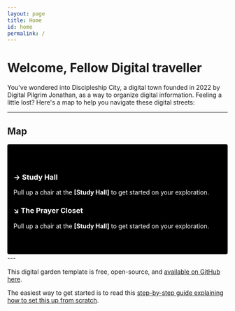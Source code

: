 ```yaml
---
layout: page
title: Home
id: home
permalink: /
---
```


# Welcome, Fellow Digital traveller

You've wondered into Discipleship City, a digital town founded in 2022 by Digital Pilgrim Jonathan, as a way to organize digital information. Feeling a little lost? Here's a map to help you navigate these digital streets:

---
<h2>Map</h2>
<div style="padding: 3em 1em; margin-top: 1rem; background: #000; color: #fff; border-radius: 4px;">
  <h3>→ Study Hall</h3>
  <p>Pull up a chair at the <span style="font-weight: bold">[Study Hall]</span> to get started on your exploration.</p>
  <h3>↘ The Prayer Closet</h3>
  <p>Pull up a chair at the <span style="font-weight: bold">[Study Hall]</span> to get started on your exploration.</p>
</div>
---


This digital garden template is free, open-source, and [available on GitHub here](https://github.com/maximevaillancourt/digital-garden-jekyll-template).

The easiest way to get started is to read this [step-by-step guide explaining how to set this up from scratch](https://maximevaillancourt.com/blog/setting-up-your-own-digital-garden-with-jekyll).

<style>
  .wrapper {
    max-width: 46em;
  }
</style>
